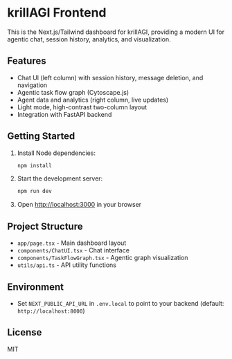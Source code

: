 
# krillAGI Frontend

This is the Next.js/Tailwind dashboard for krillAGI, providing a modern UI for agentic chat, session history, analytics, and visualization.

## Features
- Chat UI (left column) with session history, message deletion, and navigation
- Agentic task flow graph (Cytoscape.js)
- Agent data and analytics (right column, live updates)
- Light mode, high-contrast two-column layout
- Integration with FastAPI backend

## Getting Started

1. Install Node dependencies:
	```bash
	npm install
	```
2. Start the development server:
	```bash
	npm run dev
	```
3. Open [http://localhost:3000](http://localhost:3000) in your browser

## Project Structure
- `app/page.tsx` - Main dashboard layout
- `components/ChatUI.tsx` - Chat interface
- `components/TaskFlowGraph.tsx` - Agentic graph visualization
- `utils/api.ts` - API utility functions

## Environment
- Set `NEXT_PUBLIC_API_URL` in `.env.local` to point to your backend (default: `http://localhost:8000`)

## License
MIT
